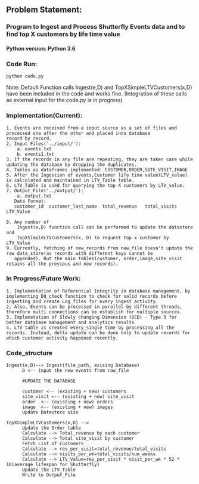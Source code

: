 ## Problem Statement: 
### Program to Ingest and Process Shutterfly Events data and to find top X customers by life time value

#### Python version: Python 3.6
### Code Run:
    python code.py
Note: Default Function calls Ingest(e,D) and TopXSimpleLTVCustomers(x,D) have been included in the code and works fine.
(Integration of these calls as external input for the code.py is in progress) 

### Implementation(Current):
    1. Events are received from a input source as a set of files and processed one after the other and placed into database 
    record by record.
    2. Input Files('../input/'):
        a. events.txt
        b. events1.txt
    3. If the records in any file are repeating, they are taken care while updating the database by dropping the duplicates.
    4. Tables as dataframes implemented: CUSTOMER,ORDER,SITE_VISIT,IMAGE
    5. After the Ingestion of events,Customer life time value(LTV_value) is calculated and maintained in LTV_Table table.
    6. LTV_Table is used for querying the top X customers by LTV_value.
    7. Output_File('../output/'):
        a. output.txt
       Data Format:
       customer_id	customer_last_name	total_revenue	total_visits	LTV_Value
     
    8. Any number of 
        Ingest(e,D) function call can be performed to update the datastore and  
        TopXSimpleLTVCustomers(x, D) to request top x customer by LTV_Value
    9. Currently, fetching of new_records from new_file doesn't update the raw data_store(as records with different keys cannot be       
       appended). But the main tables(customer, order,image,site_visit retains all the previous and new records).                   
                        
### In Progress/Future Work:   
    1. Implementation of Referential Integrity in database management, by implementing DQ_check function to check for valid records before ingesting and create Log_files for every ingest activity.
    2. Also, Events can be processed in parallel by different threads, therefore multi connections can be establish for multiple sources.
    3. Implemetation of Slowly changing Dimension (SCD) - Type 3 for better database management and analytics results
    4. LTV table is created every_single time by processing all the records. Instead, delta update can be done only to update records for which customer activity happened recently.
                        

###  Code_structure

    Ingest(e,D)--> Ingest(file_path, exising Database)
          D <-- input the new events from raw_file
       
          #UPDATE THE DATABASE
          
          customer <-- (existing + new) customers
          site_visit <-- (existing + new) site_visit
          order  <-- (existing + new) orders
          image  <-- (existing + new) images
          Update Datastore size
    
    TopXSimpleLTVCustomers(x,D) -->
          Update the Order table
          Calculate --> Total_revenue by each customer
          Calculate --> Total site_visit by customer
          Fetch List of Customers
          Calculate --> rev_per_visit=total_revenue/total_visits
          Calculate --> visits_per_wk=total_visits/num_weeks
          Calculate --> LTV_Value=rev_per_visit * visit_per_wk * 52 * 10(average lifespan for Shutterfly)
          Update the LTV_Table
          Write to Output_File
